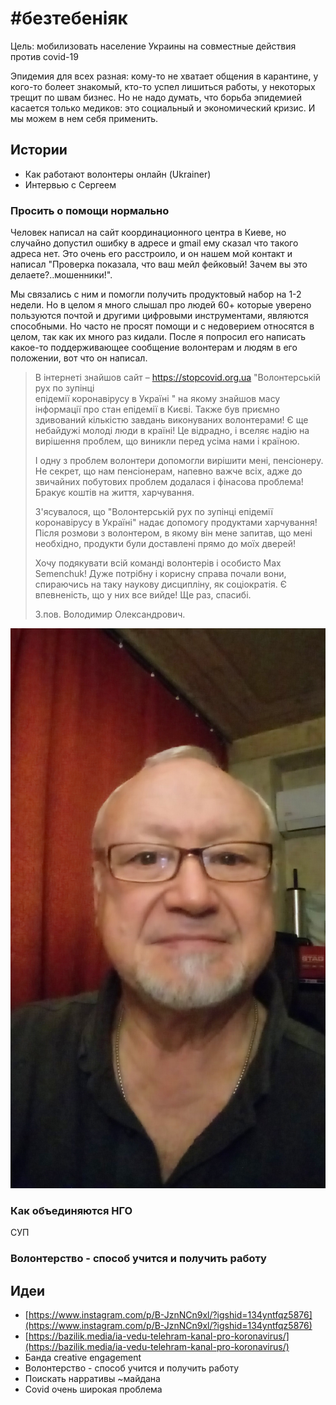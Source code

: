 # \#безтебеніяк

Цель: мобилизовать население Украины на совместные действия против covid-19

Эпидемия для всех разная: кому-то не хватает общения в карантине, у кого-то болеет знакомый, кто-то успел лишиться работы, у некоторых трещит по швам бизнес. Но не надо думать, что борьба эпидемией касается только медиков: это социальный и экономический кризис. И мы можем в нем себя применить.

## Истории

* Как работают волонтеры онлайн \(Ukrainer\)
* Интервью с Сергеем

### Просить о помощи нормально

Человек написал на сайт координационного центра в Киеве, но случайно допустил ошибку в адресе и gmail ему сказал что такого адреса нет. Это очень его расстроило, и он нашем мой контакт и написал "Проверка показала, что ваш мейл фейковый! Зачем вы это делаете?..мошенники!".

Мы связались с ним и помогли получить продуктовый набор на 1-2 недели. Но в целом я много слышал про людей 60+ которые уверено пользуются почтой и другими цифровыми инструментами, являются способными. Но часто не просят помощи и с недоверием относятся в целом, так как их много раз кидали. После я попросил его написать какое-то поддерживающее сообщение волонтерам и людям в его положении, вот что он написал.

> В інтернеті знайшов сайт – https://stopcovid.org.ua "Волонтерській рух по зупінці  
> епідемії коронавірусу в Україні " на якому знайшов масу інформації про стан епідемії в Києві. Также був приємно здивований кількістю завдань виконуваних волонтерами! Є ще небайдужі молоді люди в країні! Це відрадно, і вселяє надію на вирішення проблем, що виникли перед усіма нами і країною.
>
> І одну з проблем волонтери допомогли вирішити мені, пенсіонеру. Не секрет, що нам пенсіонерам, напевно важче всіх, адже до звичайних побутових проблем додалася і фінасова проблема! Бракує коштів на життя, харчування.
>
> З'ясувалося, що "Волонтерській рух по зупінці епідемії коронавірусу в Україні" надає допомогу продуктами харчування! Після розмови з волонтером, в якому він мене запитав, що мені необхідно, продукти були доставлені прямо до моїх дверей!
>
> Хочу подякувати всій команді волонтерів і особисто Max Semenchuk! Дуже потрібну і корисну справа почали вони, спираючись на таку наукову дисципліну, як соціократія. Є впевненість, що у них все вийде! Ще раз, спасибі.              
>
> З.пов. Володимир Олександрович.

![](../.gitbook/assets/dsc_00271.jpg)



### Как объединяются НГО

СУП

### Волонтерство - способ учится и получить работу

## Идеи

* [https://www.instagram.com/p/B-JznNCn9xl/?igshid=134yntfqz5876](https://www.instagram.com/p/B-JznNCn9xl/?igshid=134yntfqz5876)
* [https://bazilik.media/ia-vedu-telehram-kanal-pro-koronavirus/](https://bazilik.media/ia-vedu-telehram-kanal-pro-koronavirus/)
* Банда creative engagement
* Волонтерство - способ учится и получить работу
* Поискать нарративы ~майдана
* Covid очень широкая проблема



